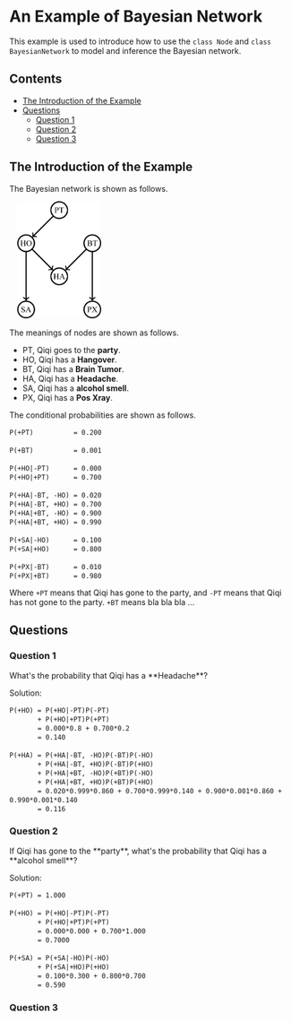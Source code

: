 # An Example of Bayesian Network
This example is used to introduce how to use the `class Node` and `class BayesianNetwork` to model and inference the Bayesian network.

## Contents
* [The Introduction of the Example](#Introduction)
* [Questions](#Questions)
  * [Question 1](#Question1)
  * [Question 2](#Question2)
  * [Question 3](#Question3)

<h2 id="Introduction">The Introduction of the Example</h2>
The Bayesian network is shown as follows.  

&#8194;&#8194;<img src="/README/BayesianNetwork.png" width = "150" alt="Bayesian Network" />

The meanings of nodes are shown as follows.

* PT, Qiqi goes to the **party**.
* HO, Qiqi has a **Hangover**.
* BT, Qiqi has a **Brain Tumor**.
* HA, Qiqi has a **Headache**.
* SA, Qiqi has a **alcohol smell**.
* PX, Qiqi has a **Pos Xray**.

The conditional probabilities are shown as follows.  

	P(+PT)          = 0.200

	P(+BT)          = 0.001
 
	P(+HO|-PT)      = 0.000 
	P(+HO|+PT)      = 0.700 

	P(+HA|-BT, -HO) = 0.020
	P(+HA|-BT, +HO) = 0.700
	P(+HA|+BT, -HO) = 0.900
	P(+HA|+BT, +HO) = 0.990

	P(+SA|-HO)      = 0.100
	P(+SA|+HO)      = 0.800

	P(+PX|-BT)      = 0.010
	P(+PX|+BT)      = 0.980

Where `+PT` means that Qiqi has gone to the party, and `-PT` means that Qiqi has not gone to the party. `+BT` means bla bla bla ...

<h2 id="Questions">Questions</h2>
<h3 id="Question1">Question 1</h3>
What's the probability that Qiqi has a **Headache**?  

Solution:

	P(+HO) = P(+HO|-PT)P(-PT)
		   + P(+HO|+PT)P(+PT)
		   = 0.000*0.8 + 0.700*0.2
		   = 0.140

	P(+HA) = P(+HA|-BT, -HO)P(-BT)P(-HO)
	       + P(+HA|-BT, +HO)P(-BT)P(+HO)
    	   + P(+HA|+BT, -HO)P(+BT)P(-HO)
		   + P(+HA|+BT, +HO)P(+BT)P(+HO)
		   = 0.020*0.999*0.860 + 0.700*0.999*0.140 + 0.900*0.001*0.860 + 0.990*0.001*0.140
		   = 0.116

<h3 id="Question2">Question 2</h3>
If Qiqi has gone to the **party**, what's the probability that Qiqi has a **alcohol smell**?

Solution:

	P(+PT) = 1.000

	P(+HO) = P(+HO|-PT)P(-PT)
		   + P(+HO|+PT)P(+PT)
		   = 0.000*0.000 + 0.700*1.000
		   = 0.7000

	P(+SA) = P(+SA|-HO)P(-HO)
		   + P(+SA|+HO)P(+HO)
		   = 0.100*0.300 + 0.800*0.700
		   = 0.590

<h3 id="Question3">Question 3</h3>
